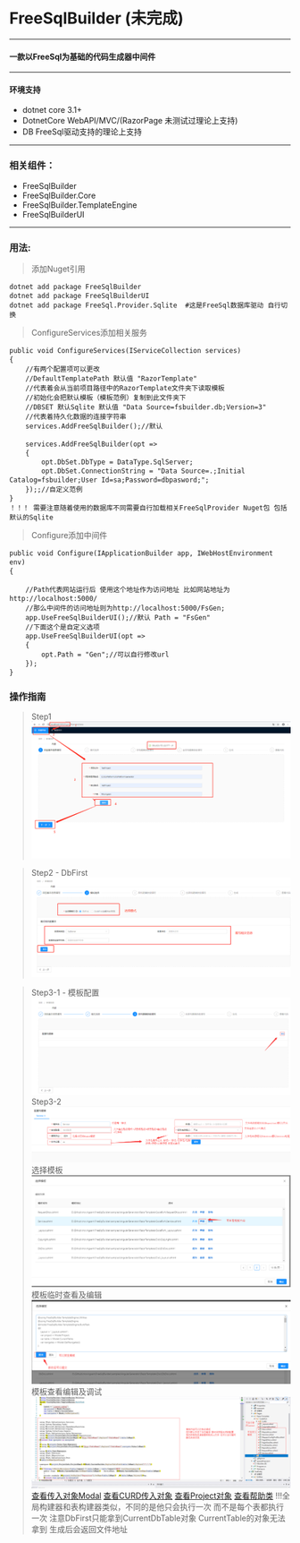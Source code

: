 # FreeSqlBuilder (未完成)
---
#### 一款以FreeSql为基础的代码生成器中间件
---
#### 环境支持
- dotnet core 3.1+
- DotnetCore WebAPI/MVC/(RazorPage 未测试过理论上支持)
- DB FreeSql驱动支持的理论上支持
---
### 相关组件：
- FreeSqlBuilder 
- FreeSqlBuilder.Core
- FreeSqlBuilder.TemplateEngine
- FreeSqlBuilderUI
---
### 用法:
> 添加Nuget引用
```
dotnet add package FreeSqlBuilder
dotnet add package FreeSqlBuilderUI
dotnet add package FreeSql.Provider.Sqlite  #这是FreeSql数据库驱动 自行切换
```


> ConfigureServices添加相关服务

``` CSharp
public void ConfigureServices(IServiceCollection services)
{
    //有两个配置项可以更改
    //DefaultTemplatePath 默认值 "RazorTemplate"
    //代表着会从当前项目路径中的RazorTemplate文件夹下读取模板
    //初始化会把默认模板（模板范例）复制到此文件夹下
    //DBSET 默认Sqlite 默认值 "Data Source=fsbuilder.db;Version=3"
    //代表着持久化数据的连接字符串
    services.AddFreeSqlBuilder();//默认 

    services.AddFreeSqlBuilder(opt =>
    {
        opt.DbSet.DbType = DataType.SqlServer;
        opt.DbSet.ConnectionString = "Data Source=.;Initial Catalog=fsbuilder;User Id=sa;Password=dbpasword;";
    });;//自定义范例
}
！！！ 需要注意随着使用的数据库不同需要自行加载相关FreeSqlProvider Nuget包 包括默认的Sqlite
```


> Configure添加中间件

``` CSharp
public void Configure(IApplicationBuilder app, IWebHostEnvironment env)
{
    
    //Path代表网站运行后 使用这个地址作为访问地址 比如网站地址为http://localhost:5000/
    //那么中间件的访问地址则为http://localhost:5000/FsGen;
    app.UseFreeSqlBuilderUI();//默认 Path = "FsGen"
    //下面这个是自定义选项
    app.UseFreeSqlBuilderUI(opt =>
    {
        opt.Path = "Gen";//可以自行修改url
    });
}

```

### 操作指南
> Step1
![第一步](./doc/screen/step1.jpg)

> Step2 - DbFirst
 ![DbFirst](./doc/screen/step2.jpg)

> Step3-1 - 模板配置
 ![Template](./doc/screen/step3-1.jpg)
> Step3-2
 ![addtemplate](./doc/screen/step3-2.jpg)
> 选择模板
 ![templatecheck](./doc/screen/templatecheck.jpg)
> 模板临时查看及编辑
 ![codeview](./doc/screen/codeview.jpg)
> 模板查看编辑及调试
 ![templatereadme](./doc/screen/templatereadme.jpg)
  [查看传入对象Modal](https://github.com/movingsam/FreeSqlBuilder/blob/master/src/FreeSqlBuilder/FreeSqlBuilder.TemplateEngine/BuildTask.cs)
  [查看CURD传入对象](https://github.com/movingsam/FreeSqlBuilder/blob/master/src/FreeSqlBuilder/FreeSqlBuilder.TemplateEngine/CurdTask.cs)
  [查看Project对象](https://github.com/movingsam/FreeSqlBuilder/blob/master/src/FreeSqlBuilder/FreeSqlBuilder.Core/Project.cs)
  [查看帮助类](https://github.com/movingsam/FreeSqlBuilder/blob/master/src/FreeSqlBuilder/FreeSqlBuilder.TemplateEngine/Utilities/RazorExtensions.cs)
> !!!全局构建器和表构建器类似，不同的是他只会执行一次 而不是每个表都执行一次
> 注意DbFirst只能拿到CurrentDbTable对象 CurrentTable的对象无法拿到
> 生成后会返回文件地址 

<!-- > Step4 - 
CodeFirst -->
<!-- ![CodeFirst](./doc/screen/step2codefirst.jpg) -->

